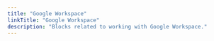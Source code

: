 ```yaml
---
title: "Google Workspace"
linkTitle: "Google Workspace"
description: "Blocks related to working with Google Workspace."
---
```

